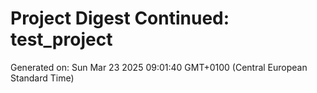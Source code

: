 # Project Digest Continued: test_project
Generated on: Sun Mar 23 2025 09:01:40 GMT+0100 (Central European Standard Time)

